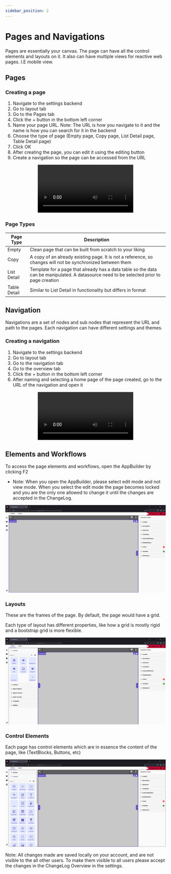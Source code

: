 ```yaml
---
sidebar_position: 2
---
```


# Pages and Navigations

Pages are essentially your canvas. The page can have all the control elements and layouts on it. It also can have multiple views for reactive web pages. I.E mobile view.

## Pages

### Creating a page

1. Navigate to the settings backend
2. Go to layout tab
3. Go to the Pages tab
4. Click the + button in the bottom left corner
5. Name your page URL. Note: The URL is how you navigate to it and the name is how you can search for it in the backend
6. Choose the type of page (Empty page, Copy page, List Detail page, Table Detail page)
7. Click OK
8. After creating the page, you can edit it using the editing button
9. Create a navigation so the page can be accessed from the URL

<center>

<video controls="controls">
  <source src="/img/tut2-1.mov" />
</video>

</center>

### Page Types

| Page Type    | Description                                                                                                                               |
| ------------ | ----------------------------------------------------------------------------------------------------------------------------------------- |
| Empty        | Clean page that can be built from scratch to your liking                                                                                  |
| Copy         | A copy of an already existing page. It is not a reference, so changes will not be synchronized between them                               |
| List Detail  | Template for a page that already has a data table so the data can be manipulated. A datasource need to be selected prior to page creation |
| Table Detail | Similar to List Detail in functionality but differs in format                                                                             |

## Navigation

Navigations are a set of nodes and sub nodes that represent the URL and path to the pages. Each navigation can have different settings and themes.

### Creating a navigation

1. Navigate to the settings backend
2. Go to layout tab
3. Go to the navigation tab
4. Go to the overview tab
5. Click the + button in the bottom left corner
6. After naming and selecting a home page of the page created, go to the URL of the navigation and open it

<center>

<video controls="controls">
  <source src="/img/tut2-2.mov" />
</video>

</center>

## Elements and Workflows

To access the page elements and workflows, open the AppBuilder by clicking F2

- Note: When you open the AppBuilder, please select edit mode and not view mode. When you select the edit mode the page becomes locked and you are the only one allowed to change it until the changes are accepted in the ChangeLog.

<center>

![Elements and Workflows](../../static/img/tut2-3.png)

</center>

### Layouts

These are the frames of the page. By default, the page would have a grid.

Each type of layout has different properties, like how a grid is mostly rigid and a bootstrap grid is more flexible.

<center>

![Layouts](../../static/img/tut2-4.png)

</center>

### Control Elements

Each page has control elements which are in essence the content of the page, like (TextBlocks, Buttons, etc)

<center>

![Control Elements](../../static/img/tut2-5.png)

</center>

Note: All changes made are saved locally on your account, and are not visible to the all other users. To make them visible to all users please accept the changes in the ChangeLog Overview in the settings.
